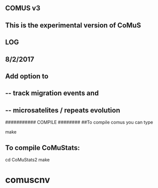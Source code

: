## COMUS v3 ##
## This is the experimental version of CoMuS


## LOG

## 8/2/2017
## Add option to
## -- track migration events and
## -- microsatelites / repeats evolution


########### COMPILE ########
##To compile comus you can type

make

## To compile CoMuStats:
cd CoMuStats2
make

# comuscnv
